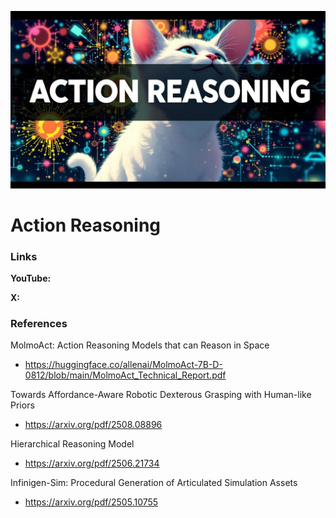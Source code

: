 ![thumbnail](thumbnail.jpg)

# Action Reasoning

### Links

**YouTube:**

**X:**

### References

MolmoAct: Action Reasoning Models that can Reason in Space
- https://huggingface.co/allenai/MolmoAct-7B-D-0812/blob/main/MolmoAct_Technical_Report.pdf

Towards Affordance-Aware Robotic Dexterous Grasping with Human-like Priors
- https://arxiv.org/pdf/2508.08896

Hierarchical Reasoning Model
- https://arxiv.org/pdf/2506.21734

Infinigen-Sim: Procedural Generation of Articulated Simulation Assets
- https://arxiv.org/pdf/2505.10755

